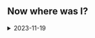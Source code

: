## Now where was I?
<details>
<summary>2023-11-19</summary>

<details>
<summary>Done</summary>

#### Done:
* Added `upload` API to `S3Operations` with signature: 
    ```kotlin
    fun upload(bucketName: String, key: String, file: File): Result<UploadResponse>
    ```
* Tried to use Kotlin's idiomatic `Result<T>` mechanism to implement a sort of "railway oriented programming" API flow.
  * The idea is to encapsulate the flow
  
    ```text
        request
            --> error?
                error-response
            --> success?
                success-response
        response
    ```
* Created rudimentary retry mechanism using Kotlinx Coroutines and extracted to an interface `Retryable`
* Created happy-path integration test in `S3OperationsIntegrationTest`
  * Uploads file `src/test/resources/s3-operations/test-file.txt` and asserts the response is successful
</details>
<details>
<summary>Next</summary>

#### Next
* More robust testing of `upload` mechanism
  * Perhaps testing a failure loop
* Try to incorporate retry approach on next S3 operation (perhaps GetObject)
</details>
</details>